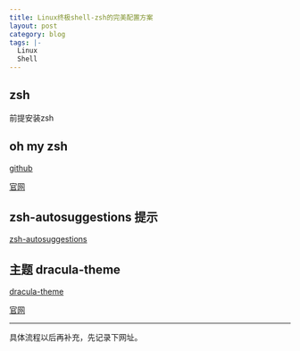 ```yaml
---
title: Linux终极shell-zsh的完美配置方案
layout: post
category: blog
tags: |-
  Linux
  Shell
---
```


## zsh
前提安装zsh

## oh my zsh 
[github](`https://github.com/robbyrussell/oh-my-zsh`)

[官网](`https://ohmyz.sh`)


## zsh-autosuggestions 提示
[zsh-autosuggestions](`https://github.com/zsh-users/zsh-autosuggestions`)

## 主题 dracula-theme
[dracula-theme](`https://github.com/dracula/dracula-theme`)

[官网](`https://draculatheme.com/`)


-----------
具体流程以后再补充，先记录下网址。